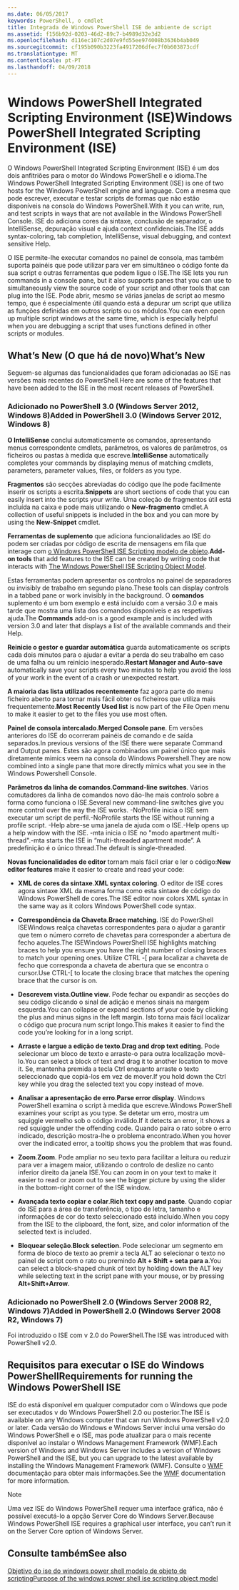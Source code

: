 ```yaml
---
ms.date: 06/05/2017
keywords: PowerShell, o cmdlet
title: Integrada de Windows PowerShell ISE de ambiente de script
ms.assetid: f156b92d-0203-46d2-89c7-b4989d32e3d2
ms.openlocfilehash: d116ec107c2d07e9fd55ee974008b3636b4ab049
ms.sourcegitcommit: cf195b090b3223fa4917206dfec7f0b603873cdf
ms.translationtype: MT
ms.contentlocale: pt-PT
ms.lasthandoff: 04/09/2018
---
```

# <a name="windows-powershell-integrated-scripting-environment-ise"></a><span data-ttu-id="6730d-103">Windows PowerShell Integrated Scripting Environment (ISE)</span><span class="sxs-lookup"><span data-stu-id="6730d-103">Windows PowerShell Integrated Scripting Environment (ISE)</span></span>

<span data-ttu-id="6730d-104">O Windows PowerShell Integrated Scripting Environment (ISE) é um dos dois anfitriões para o motor do Windows PowerShell e o idioma.</span><span class="sxs-lookup"><span data-stu-id="6730d-104">The Windows PowerShell Integrated Scripting Environment (ISE) is one of two hosts for the Windows PowerShell engine and language.</span></span> <span data-ttu-id="6730d-105">Com a mesma que pode escrever, executar e testar scripts de formas que não estão disponíveis na consola do Windows PowerShell.</span><span class="sxs-lookup"><span data-stu-id="6730d-105">With it you can write, run, and test scripts in ways that are not available in the Windows PowerShell Console.</span></span> <span data-ttu-id="6730d-106">ISE do adiciona cores da sintaxe, conclusão de separador, o IntelliSense, depuração visual e ajuda context confidenciais.</span><span class="sxs-lookup"><span data-stu-id="6730d-106">The ISE adds syntax-coloring, tab completion, IntelliSense, visual debugging, and context sensitive Help.</span></span>

<span data-ttu-id="6730d-107">O ISE permite-lhe executar comandos no painel de consola, mas também suporta painéis que pode utilizar para ver em simultâneo o código fonte da sua script e outras ferramentas que podem ligue o ISE.</span><span class="sxs-lookup"><span data-stu-id="6730d-107">The ISE lets you run commands in a console pane, but it also supports panes that you can use to simultaneously view the source code of your script and other tools that can plug into the ISE.</span></span> <span data-ttu-id="6730d-108">Pode abrir, mesmo se várias janelas de script ao mesmo tempo, que é especialmente útil quando está a depurar um script que utiliza as funções definidas em outros scripts ou os módulos.</span><span class="sxs-lookup"><span data-stu-id="6730d-108">You can even open up multiple script windows at the same time, which is especially helpful when you are debugging a script that uses functions defined in other scripts or modules.</span></span>

## <a name="whats-new"></a><span data-ttu-id="6730d-109">What’s New (O que há de novo)</span><span class="sxs-lookup"><span data-stu-id="6730d-109">What’s New</span></span>

<span data-ttu-id="6730d-110">Seguem-se algumas das funcionalidades que foram adicionadas ao ISE nas versões mais recentes do PowerShell.</span><span class="sxs-lookup"><span data-stu-id="6730d-110">Here are some of the features that have been added to the ISE in the most recent releases of PowerShell.</span></span>

### <a name="added-in-powershell-30-windows-server-2012-windows-8"></a><span data-ttu-id="6730d-111">Adicionado no PowerShell 3.0 (Windows Server 2012, Windows 8)</span><span class="sxs-lookup"><span data-stu-id="6730d-111">Added in PowerShell 3.0 (Windows Server 2012, Windows 8)</span></span>

<span data-ttu-id="6730d-112">**O IntelliSense** conclui automaticamente os comandos, apresentando menus correspondente cmdlets, parâmetros, os valores de parâmetros, os ficheiros ou pastas à medida que escreve.</span><span class="sxs-lookup"><span data-stu-id="6730d-112">**IntelliSense** automatically completes your commands by displaying menus of matching cmdlets, parameters, parameter values, files, or folders as you type.</span></span>

<span data-ttu-id="6730d-113">**Fragmentos** são secções abreviadas do código que lhe pode facilmente inserir os scripts a escrita.</span><span class="sxs-lookup"><span data-stu-id="6730d-113">**Snippets** are short sections of code that you can easily insert into the scripts your write.</span></span> <span data-ttu-id="6730d-114">Uma coleção de fragmentos útil está incluída na caixa e pode mais utilizando o **New-fragmento** cmdlet.</span><span class="sxs-lookup"><span data-stu-id="6730d-114">A collection of useful snippets is included in the box and you can more by using the **New-Snippet** cmdlet.</span></span>

<span data-ttu-id="6730d-115">**Ferramentas de suplemento** que adiciona funcionalidades ao ISE do podem ser criadas por código de escrita de mensagens em fila que interage com [o Windows PowerShell ISE Scripting modelo de objeto](../../core-powershell/ise/The-ISE-Object-Model-Hierarchy.md).</span><span class="sxs-lookup"><span data-stu-id="6730d-115">**Add-on tools** that add features to the ISE can be created by writing code that interacts with [The Windows PowerShell ISE Scripting Object Model](../../core-powershell/ise/The-ISE-Object-Model-Hierarchy.md).</span></span>

<span data-ttu-id="6730d-116">Estas ferramentas podem apresentar os controlos no painel de separadores ou invisibly de trabalho em segundo plano.</span><span class="sxs-lookup"><span data-stu-id="6730d-116">These tools can display controls in a tabbed pane or work invisibly in the background.</span></span> <span data-ttu-id="6730d-117">O **comandos** suplemento é um bom exemplo e está incluído com a versão 3.0 e mais tarde que mostra uma lista dos comandos disponíveis e as respetivas ajuda.</span><span class="sxs-lookup"><span data-stu-id="6730d-117">The **Commands** add-on is a good example and is included with version 3.0 and later that displays a list of the available commands and their Help.</span></span>

<span data-ttu-id="6730d-118">**Reinicie o gestor e guardar automática** guarda automaticamente os scripts cada dois minutos para o ajudar a evitar a perda do seu trabalho em caso de uma falha ou um reinício inesperado.</span><span class="sxs-lookup"><span data-stu-id="6730d-118">**Restart Manager and Auto-save** automatically save your scripts every two minutes to help you avoid the loss of your work in the event of a crash or unexpected restart.</span></span>

<span data-ttu-id="6730d-119">**A maioria das lista utilizados recentemente** faz agora parte do menu ficheiro aberto para tornar mais fácil obter os ficheiros que utiliza mais frequentemente.</span><span class="sxs-lookup"><span data-stu-id="6730d-119">**Most Recently Used list** is now part of the File Open menu to make it easier to get to the files you use most often.</span></span>

<span data-ttu-id="6730d-120">**Painel de consola intercalado**.</span><span class="sxs-lookup"><span data-stu-id="6730d-120">**Merged Console pane**.</span></span> <span data-ttu-id="6730d-121">Em versões anteriores do ISE do ocorreram painéis de comando e de saída separados.</span><span class="sxs-lookup"><span data-stu-id="6730d-121">In previous versions of the ISE there were separate Command and Output panes.</span></span> <span data-ttu-id="6730d-122">Estes são agora combinados um painel único que mais diretamente mimics veem na consola do Windows Powershell.</span><span class="sxs-lookup"><span data-stu-id="6730d-122">They are now combined into a single pane that more directly mimics what you see in the Windows Powershell Console.</span></span>

<span data-ttu-id="6730d-123">**Parâmetros da linha de comandos**.</span><span class="sxs-lookup"><span data-stu-id="6730d-123">**Command-line switches**.</span></span> <span data-ttu-id="6730d-124">Vários comutadores da linha de comandos novo dão-lhe mais controlo sobre a forma como funciona o ISE.</span><span class="sxs-lookup"><span data-stu-id="6730d-124">Several new command-line switches give you more control over the way the ISE works.</span></span> <span data-ttu-id="6730d-125">-NoProfile inicia o ISE sem executar um script de perfil.</span><span class="sxs-lookup"><span data-stu-id="6730d-125">-NoProfile starts the ISE without running a profile script.</span></span> <span data-ttu-id="6730d-126">-Help abre-se uma janela de ajuda com o ISE.</span><span class="sxs-lookup"><span data-stu-id="6730d-126">-Help opens up a help window with the ISE.</span></span> <span data-ttu-id="6730d-127">-mta inicia o ISE no "modo apartment multi-thread".</span><span class="sxs-lookup"><span data-stu-id="6730d-127">-mta starts the ISE in “multi-threaded apartment mode”.</span></span> <span data-ttu-id="6730d-128">A predefinição é o único thread.</span><span class="sxs-lookup"><span data-stu-id="6730d-128">The default is single-threaded.</span></span>

<span data-ttu-id="6730d-129">**Novas funcionalidades de editor** tornam mais fácil criar e ler o código:</span><span class="sxs-lookup"><span data-stu-id="6730d-129">**New editor features** make it easier to create and read your code:</span></span>

- <span data-ttu-id="6730d-130">**XML de cores da sintaxe**.</span><span class="sxs-lookup"><span data-stu-id="6730d-130">**XML syntax coloring**.</span></span> <span data-ttu-id="6730d-131">O editor de ISE cores agora sintaxe XML da mesma forma como esta sintaxe de código do Windows PowerShell de cores.</span><span class="sxs-lookup"><span data-stu-id="6730d-131">The ISE editor now colors XML syntax in the same way as it colors Windows PowerShell code syntax.</span></span>

- <span data-ttu-id="6730d-132">**Correspondência da Chaveta**.</span><span class="sxs-lookup"><span data-stu-id="6730d-132">**Brace matching**.</span></span> <span data-ttu-id="6730d-133">ISE do PowerShell ISEWindows realça chavetas correspondentes para o ajudar a garantir que tem o número correto de chavetas para corresponder a abertura de fecho aqueles.</span><span class="sxs-lookup"><span data-stu-id="6730d-133">The ISEWindows PowerShell ISE highlights matching braces to help you ensure you have the right number of closing braces to match your opening ones.</span></span> <span data-ttu-id="6730d-134">Utilize CTRL -\[ para localizar a chaveta de fecho que corresponda a chaveta de abertura que se encontra o cursor.</span><span class="sxs-lookup"><span data-stu-id="6730d-134">Use CTRL-\[ to locate the closing brace that matches the opening brace that the cursor is on.</span></span>

- <span data-ttu-id="6730d-135">**Descrevem vista**.</span><span class="sxs-lookup"><span data-stu-id="6730d-135">**Outline view**.</span></span> <span data-ttu-id="6730d-136">Pode fechar ou expandir as secções do seu código clicando o sinal de adição e menos sinais na margem esquerda.</span><span class="sxs-lookup"><span data-stu-id="6730d-136">You can collapse or expand sections of your code by clicking the plus and minus signs in the left margin.</span></span> <span data-ttu-id="6730d-137">Isto torna mais fácil localizar o código que procura num script longo.</span><span class="sxs-lookup"><span data-stu-id="6730d-137">This makes it easier to find the code you’re looking for in a long script.</span></span>

- <span data-ttu-id="6730d-138">**Arraste e largue a edição de texto**.</span><span class="sxs-lookup"><span data-stu-id="6730d-138">**Drag and drop text editing**.</span></span> <span data-ttu-id="6730d-139">Pode selecionar um bloco de texto e arraste-o para outra localização movê-lo.</span><span class="sxs-lookup"><span data-stu-id="6730d-139">You can select a block of text and drag it to another location to move it.</span></span> <span data-ttu-id="6730d-140">Se, mantenha premida a tecla Ctrl enquanto arraste o texto seleccionado que copiá-los em vez de mover.</span><span class="sxs-lookup"><span data-stu-id="6730d-140">If you hold down the Ctrl key while you drag the selected text you copy instead of move.</span></span>

- <span data-ttu-id="6730d-141">**Analisar a apresentação de erro**.</span><span class="sxs-lookup"><span data-stu-id="6730d-141">**Parse error display**.</span></span> <span data-ttu-id="6730d-142">Windows PowerShell examina o script à medida que escreve.</span><span class="sxs-lookup"><span data-stu-id="6730d-142">Windows PowerShell examines your script as you type.</span></span> <span data-ttu-id="6730d-143">Se detetar um erro, mostra um squiggle vermelho sob o código inválido.</span><span class="sxs-lookup"><span data-stu-id="6730d-143">If it detects an error, it shows a red squiggle under the offending code.</span></span> <span data-ttu-id="6730d-144">Quando paira o rato sobre o erro indicado, descrição mostra-lhe o problema encontrado.</span><span class="sxs-lookup"><span data-stu-id="6730d-144">When you hover over the indicated error, a tooltip shows you the problem that was found.</span></span>

- <span data-ttu-id="6730d-145">**Zoom**.</span><span class="sxs-lookup"><span data-stu-id="6730d-145">**Zoom**.</span></span> <span data-ttu-id="6730d-146">Pode ampliar no seu texto para facilitar a leitura ou reduzir para ver a imagem maior, utilizando o controlo de deslize no canto inferior direito da janela ISE.</span><span class="sxs-lookup"><span data-stu-id="6730d-146">You can zoom in on your text to make it easier to read or zoom out to see the bigger picture by using the slider in the bottom-right corner of the ISE window.</span></span>

- <span data-ttu-id="6730d-147">**Avançada texto copiar e colar**.</span><span class="sxs-lookup"><span data-stu-id="6730d-147">**Rich text copy and paste**.</span></span> <span data-ttu-id="6730d-148">Quando copiar do ISE para a área de transferência, o tipo de letra, tamanho e informações de cor do texto seleccionado está incluído.</span><span class="sxs-lookup"><span data-stu-id="6730d-148">When you copy from the ISE to the clipboard, the font, size, and color information of the selected text is included.</span></span>

- <span data-ttu-id="6730d-149">**Bloquear seleção**.</span><span class="sxs-lookup"><span data-stu-id="6730d-149">**Block selection**.</span></span> <span data-ttu-id="6730d-150">Pode selecionar um segmento em forma de bloco de texto ao premir a tecla ALT ao selecionar o texto no painel de script com o rato ou premindo **Alt + Shift + seta para a**.</span><span class="sxs-lookup"><span data-stu-id="6730d-150">You can select a block-shaped chunk of text by holding down the ALT key while selecting text in the script pane with your mouse, or by pressing **Alt+Shift+Arrow**.</span></span>

### <a name="added-in-powershell-20-windows-server-2008-r2-windows-7"></a><span data-ttu-id="6730d-151">Adicionado no PowerShell 2.0 (Windows Server 2008 R2, Windows 7)</span><span class="sxs-lookup"><span data-stu-id="6730d-151">Added in PowerShell 2.0 (Windows Server 2008 R2, Windows 7)</span></span>

<span data-ttu-id="6730d-152">Foi introduzido o ISE com v 2.0 do PowerShell.</span><span class="sxs-lookup"><span data-stu-id="6730d-152">The ISE was introduced with PowerShell v2.0.</span></span>

## <a name="requirements-for-running-the-windows-powershell-ise"></a><span data-ttu-id="6730d-153">Requisitos para executar o ISE do Windows PowerShell</span><span class="sxs-lookup"><span data-stu-id="6730d-153">Requirements for running the Windows PowerShell ISE</span></span>

<span data-ttu-id="6730d-154">ISE do está disponível em qualquer computador com o Windows que pode ser executados v do Windows PowerShell 2.0 ou posterior.</span><span class="sxs-lookup"><span data-stu-id="6730d-154">The ISE is available on any Windows computer that can run Windows PowerShell v2.0 or later.</span></span> <span data-ttu-id="6730d-155">Cada versão do Windows e Windows Server inclui uma versão do Windows PowerShell e o ISE, mas pode atualizar para o mais recente disponível ao instalar o Windows Management Framework (WMF).</span><span class="sxs-lookup"><span data-stu-id="6730d-155">Each version of Windows and Windows Server includes a version of Windows PowerShell and the ISE, but you can upgrade to the latest available by installing the Windows Management Framework (WMF).</span></span> <span data-ttu-id="6730d-156">Consulte o [WMF](/powershell/wmf/readme) documentação para obter mais informações.</span><span class="sxs-lookup"><span data-stu-id="6730d-156">See the [WMF](/powershell/wmf/readme) documentation for more information.</span></span>

> [!NOTE]
> <span data-ttu-id="6730d-157">Uma vez ISE do Windows PowerShell requer uma interface gráfica, não é possível executá-lo a opção Server Core do Windows Server.</span><span class="sxs-lookup"><span data-stu-id="6730d-157">Because Windows PowerShell ISE requires a graphical user interface, you can’t run it on the Server Core option of Windows Server.</span></span>

## <a name="see-also"></a><span data-ttu-id="6730d-158">Consulte também</span><span class="sxs-lookup"><span data-stu-id="6730d-158">See also</span></span>

[<span data-ttu-id="6730d-159">Objetivo do ise do windows power shell modelo de objeto de scripting</span><span class="sxs-lookup"><span data-stu-id="6730d-159">Purpose of the windows power shell ise scripting object model</span></span>](../../core-powershell/ise/Purpose-of-the-Windows-PowerShell-ISE-Scripting-Object-Model.md)